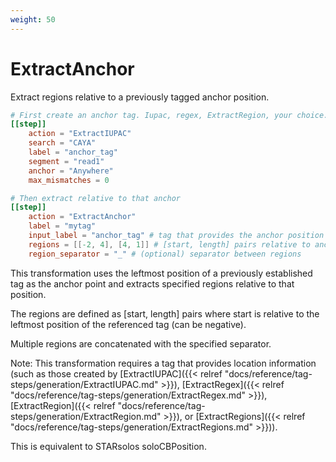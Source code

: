 ```yaml
---
weight: 50
---
```


# ExtractAnchor

Extract regions relative to a previously tagged anchor position.

```toml
# First create an anchor tag. Iupac, regex, ExtractRegion, your choice.
[[step]]
    action = "ExtractIUPAC"
    search = "CAYA"
    label = "anchor_tag"
    segment = "read1"
    anchor = "Anywhere"
    max_mismatches = 0

# Then extract relative to that anchor
[[step]]
    action = "ExtractAnchor"
    label = "mytag"
    input_label = "anchor_tag" # tag that provides the anchor position
    regions = [[-2, 4], [4, 1]] # [start, length] pairs relative to anchor
    region_separator = "_" # (optional) separator between regions
```

This transformation uses the leftmost position of a previously established tag as the anchor point and extracts specified regions relative to that position.

The regions are defined as [start, length] pairs where start is relative to the leftmost position of the referenced tag (can be negative). 

Multiple regions are concatenated with the specified separator.

Note: This transformation requires a tag that provides location information (such as those created by [ExtractIUPAC]({{< relref "docs/reference/tag-steps/generation/ExtractIUPAC.md" >}}), [ExtractRegex]({{< relref "docs/reference/tag-steps/generation/ExtractRegex.md" >}}), [ExtractRegion]({{< relref "docs/reference/tag-steps/generation/ExtractRegion.md" >}}), or [ExtractRegions]({{< relref "docs/reference/tag-steps/generation/ExtractRegions.md" >}})).


This is equivalent to STARsolos soloCBPosition.
